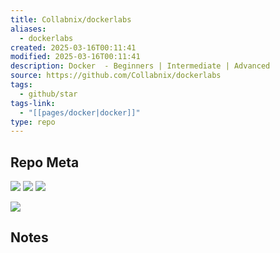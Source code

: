 ```yaml
---
title: Collabnix/dockerlabs
aliases:
  - dockerlabs
created: 2025-03-16T00:11:41
modified: 2025-03-16T00:11:41
description: Docker  - Beginners | Intermediate | Advanced
source: https://github.com/Collabnix/dockerlabs
tags:
  - github/star
tags-link:
  - "[[pages/docker|docker]]"
type: repo
---
```

## Repo Meta

![](https://img.shields.io/github/stars/Collabnix/dockerlabs?style=for-the-badge&label=stars) ![](https://img.shields.io/github/repo-size/Collabnix/dockerlabs?style=for-the-badge&label=size) ![](https://img.shields.io/github/created-at/Collabnix/dockerlabs?style=for-the-badge&label=since)

[![](https://github-readme-stats.vercel.app/api/pin/?username=Collabnix&repo=dockerlabs&bg_color=00000000)](https://github.com/Collabnix/dockerlabs)

## Notes


